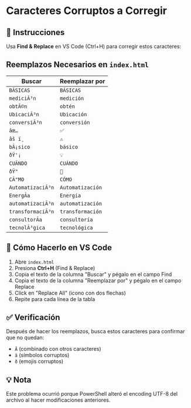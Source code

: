 # Caracteres Corruptos a Corregir

## 📝 Instrucciones

Usa **Find & Replace** en VS Code (Ctrl+H) para corregir estos caracteres:

## Reemplazos Necesarios en `index.html`

| Buscar            | Reemplazar por   |
| ----------------- | ---------------- |
| `BÃSICAS`         | `BÁSICAS`        |
| `mediciÃ³n`       | `medición`       |
| `obtÃ©n`          | `obtén`          |
| `UbicaciÃ³n`      | `Ubicación`      |
| `conversiÃ³n`     | `conversión`     |
| `âœ…`             | `✅`             |
| `âš ï¸`           | `⚠️`             |
| `bÃ¡sico`         | `básico`         |
| `ðŸ'¡`            | `💡`             |
| `CUÃNDO`          | `CUÁNDO`         |
| `ðŸ"`             | `📝`             |
| `CÃ"MO`           | `CÓMO`           |
| `AutomatizaciÃ³n` | `Automatización` |
| `EnergÃ­a`        | `Energía`        |
| `automatizaciÃ³n` | `automatización` |
| `transformaciÃ³n` | `transformación` |
| `consultorÃ­a`    | `consultoría`    |
| `tecnolÃ³gica`    | `tecnológica`    |

## 🔧 Cómo Hacerlo en VS Code

1. Abre `index.html`
2. Presiona **Ctrl+H** (Find & Replace)
3. Copia el texto de la columna "Buscar" y pégalo en el campo Find
4. Copia el texto de la columna "Reemplazar por" y pégalo en el campo Replace
5. Click en "Replace All" (icono con dos flechas)
6. Repite para cada línea de la tabla

## ✅ Verificación

Después de hacer los reemplazos, busca estos caracteres para confirmar que no quedan:

- `Ã` (combinado con otros caracteres)
- `â` (símbolos corruptos)
- `ð` (emojis corruptos)

## 💡 Nota

Este problema ocurrió porque PowerShell alteró el encoding UTF-8 del archivo al hacer modificaciones anteriores.
